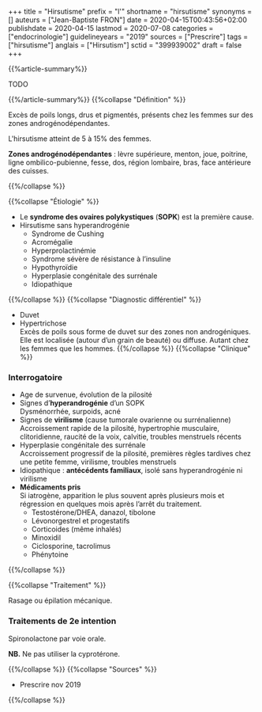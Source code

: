+++
title = "Hirsutisme"
prefix = "l'"
shortname = "hirsutisme"
synonyms = []
auteurs = ["Jean-Baptiste FRON"]
date = 2020-04-15T00:43:56+02:00
publishdate = 2020-04-15
lastmod = 2020-07-08
categories = ["endocrinologie"]
guidelineyears = "2019"
sources = ["Prescrire"]
tags = ["hirsutisme"]
anglais = ["Hirsutism"]
sctid = "399939002"
draft = false
+++

{{%article-summary%}}

TODO

{{%/article-summary%}}
{{%collapse "Définition" %}}

Excès de poils longs, drus et pigmentés, présents chez les femmes sur des zones androgénodépendantes.

L'hirsutisme atteint de 5 à 15% des femmes.

**Zones androgénodépendantes** : lèvre supérieure, menton, joue, poitrine, ligne ombilico-pubienne, fesse, dos, région lombaire, bras, face antérieure des cuisses.

{{%/collapse %}}

{{%collapse "Étiologie" %}}

- Le **syndrome des ovaires polykystiques** (**SOPK**) est la première cause.
- Hirsutisme sans hyperandrogénie
  - Syndrome de Cushing
  - Acromégalie
  - Hyperprolactinémie
  - Syndrome sévère de résistance à l’insuline
  - Hypothyroïdie
  - Hyperplasie congénitale des surrénale
  - Idiopathique

{{%/collapse %}}
{{%collapse "Diagnostic différentiel" %}}

- Duvet
- Hypertrichose  
Excès de poils sous forme de duvet sur des zones non androgéniques. Elle est localisée (autour d’un grain de beauté) ou diffuse. Autant chez les femmes que les hommes.
{{%/collapse %}}
{{%collapse "Clinique" %}}

### Interrogatoire

- Age de survenue, évolution de la pilosité
- Signes d’**hyperandrogénie** d’un SOPK  
Dysménorrhée, surpoids, acné
- Signes de **virilisme** (cause tumorale ovarienne ou surrénalienne)  
Accroissement rapide de la pilosité, hypertrophie musculaire, clitoridienne, raucité de la voix, calvitie, troubles menstruels récents
- Hyperplasie congénitale des surrénale  
Accroissement progressif de la pilosité, premières règles tardives chez une petite femme, virilisme, troubles menstruels
- Idiopathique : **antécédents familiaux**, isolé sans hyperandrogénie ni virilisme
- **Médicaments pris**  
Si iatrogène, apparition le plus souvent après plusieurs mois et régression en quelques mois après l’arrêt du traitement.
  - Testostérone/DHEA, danazol, tibolone
  - Lévonorgestrel et progestatifs
  - Corticoides (même inhalés)
  - Minoxidil
  - Ciclosporine, tacrolimus
  - Phénytoine

{{%/collapse %}}

{{%collapse "Traitement" %}}

Rasage ou épilation mécanique.

### Traitements de 2e intention

Spironolactone par voie orale.

**NB.** Ne pas utiliser la cyprotérone.

{{%/collapse %}}
{{%collapse "Sources" %}}

- Prescrire nov 2019

{{%/collapse %}}
